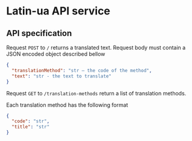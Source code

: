 # Latin-ua API service
## API specification
Request `POST` to `/` returns a translated text.
Request body must contain a JSON encoded object described
bellow

```json
{
  "translationMethod": "str – the code of the method",
  "text": "str - the text to translate"
}
```

Request `GET` to `/translation-methods` return a list of
translation methods.

Each translation method has the following format

```json
{
  "code": "str",
  "title": "str"
}
```
